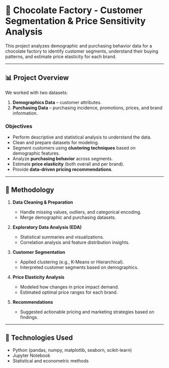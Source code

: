 # 🍫 Chocolate Factory - Customer Segmentation & Price Sensitivity Analysis

This project analyzes demographic and purchasing behavior data for a chocolate factory to identify customer segments, understand their buying patterns, and estimate price elasticity for each brand.

---

## 📊 Project Overview

We worked with two datasets:
1. **Demographics Data** – customer attributes.
2. **Purchasing Data** – purchasing incidence, promotions, prices, and brand information.

### Objectives
- Perform descriptive and statistical analysis to understand the data.
- Clean and prepare datasets for modeling.
- Segment customers using **clustering techniques** based on demographic features.
- Analyze **purchasing behavior** across segments.
- Estimate **price elasticity** (both overall and per brand).
- Provide **data-driven pricing recommendations**.

---

## 🧠 Methodology

1. **Data Cleaning & Preparation**
   - Handle missing values, outliers, and categorical encoding.
   - Merge demographic and purchasing datasets.

2. **Exploratory Data Analysis (EDA)**
   - Statistical summaries and visualizations.
   - Correlation analysis and feature distribution insights.

3. **Customer Segmentation**
   - Applied clustering (e.g., K-Means or Hierarchical).
   - Interpreted customer segments based on demographics.

4. **Price Elasticity Analysis**
   - Modeled how changes in price impact demand.
   - Estimated optimal price ranges for each brand.

5. **Recommendations**
   - Suggested actionable pricing and marketing strategies based on findings.

---

## 🧰 Technologies Used
- Python (pandas, numpy, matplotlib, seaborn, scikit-learn)
- Jupyter Notebook
- Statistical and econometric methods

